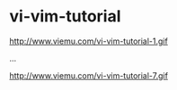 # vi-vim-tutorial

http://www.viemu.com/vi-vim-tutorial-1.gif

...

http://www.viemu.com/vi-vim-tutorial-7.gif



